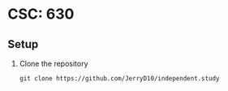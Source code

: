 # CSC: 630

## Setup

1. Clone the repository
    ```
    git clone https://github.com/JerryD10/independent.study
    ```
